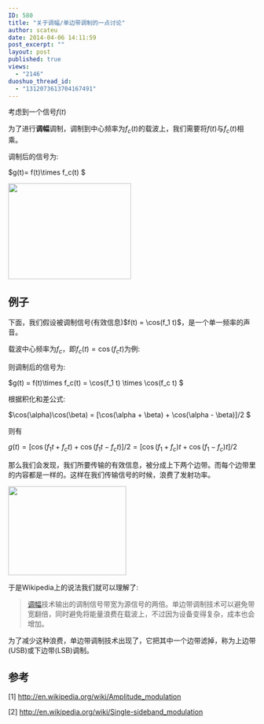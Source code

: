 ```yaml
---
ID: 580
title: "关于调幅/单边带调制的一点讨论"
author: scateu
date: 2014-04-06 14:11:59
post_excerpt: ""
layout: post
published: true
views:
  - "2146"
duoshuo_thread_id:
  - "1312073613704167491"
---
```

考虑到一个信号$f(t)$

为了进行<strong>调幅</strong>调制，调制到中心频率为$f_c(t)$的载波上，我们需要将$f(t)$与$f_c(t)$相乘。

调制后的信号为:

$g(t)= f(t)\times f_c(t) $

<img class="alignnone" alt="" src="http://upload.wikimedia.org/wikipedia/commons/thumb/a/a4/Amfm3-en-de.gif/250px-Amfm3-en-de.gif" width="250" height="195" />
<h2>例子</h2>
下面，我们假设被调制信号(有效信息)$f(t) = \cos(f_1 t)$，是一个单一频率的声音。

载波中心频率为$f_c$，即$f_c(t)=\cos(f_c t)$为例:

则调制后的信号为:

$g(t) = f(t)\times f_c(t) = \cos(f_1 t) \times \cos(f_c t) $

根据积化和差公式:

$\cos(\alpha)\cos(\beta) = [\cos(\alpha + \beta) + \cos(\alpha - \beta)]/2 $

则有

$g(t) = [\cos(f_1 t + f_c t) + \cos(f_1 t - f_c t)]/2 = [\cos(f_1 + f_c)t + \cos(f_1 - f_c)t]/2$

那么我们会发现，我们所要传输的有效信息，被分成上下两个边带。而每个边带里的内容都是一样的。这样在我们传输信号的时候，浪费了发射功率。

<img class="alignnone" alt="" src="http://upload.wikimedia.org/wikipedia/commons/thumb/f/fd/Am-sidebands.png/240px-Am-sidebands.png" width="240" height="181" />

于是Wikipedia上的说法我们就可以理解了:
<blockquote><a title="幅度调制" href="http://zh.wikipedia.org/wiki/%E5%B9%85%E5%BA%A6%E8%B0%83%E5%88%B6">调幅</a>技术输出的调制信号带宽为源信号的两倍。单边带调制技术可以避免带宽翻倍，同时避免将能量浪费在载波上，不过因为设备变得复杂，成本也会增加。</blockquote>
为了减少这种浪费，单边带调制技术出现了，它把其中一个边带滤掉，称为上边带(USB)或下边带(LSB)调制。
<h2>参考</h2>
[1] <a href="http://en.wikipedia.org/wiki/Amplitude_modulation">http://en.wikipedia.org/wiki/Amplitude_modulation</a>

[2] <a href="http://en.wikipedia.org/wiki/Single-sideband_modulation">http://en.wikipedia.org/wiki/Single-sideband_modulation</a>

